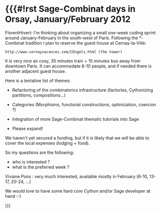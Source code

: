 {{{#!rst
Sage-Combinat days in Orsay, January/February 2012
==================================================

FlorentHivert: I'm thinking about organizing a small one-week coding
sprint around January-February in the south-west of Paris. Following
the \*-Combinat tradition I plan to reserve the guest house at
Cernay-la-Ville:

    http://www.cernayvacances.com/CEngels.html (the tower)

It is very nice an cosy, 35 minutes train + 15 minutes bus away from
downtown Paris. It can accommodate 8-10 people, and if needed there is
another adjacent guest house.

Here is a tentative list of themes:

- Refactoring of the combinatorics infrastructure (factories, Cythonizing partitions, compositions...)

- Categories (Morphisms, functorial constructions, optimization, coercion ?)

- Integration of more Sage-Combinat thematic tutorials into Sage

- Please expand!

We haven't yet secured a funding, but if it is likely that we will be
able to cover the local expenses (lodging + food).

So my questions are the following:

- who is interested ?
- what is the preferred week ?

Viviane Pons : very much interested, available mostly in February (6-10, 13-17, 20-24, ...)

We would love to have some hard core Cython and/or Sage developer at
hand :-)

}}}
